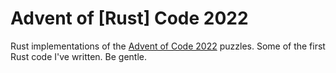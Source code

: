 # Advent of [Rust] Code 2022

Rust implementations of the [Advent of Code 2022](https://adventofcode.com/2022) puzzles.
Some of the first Rust code I've written. Be gentle.
